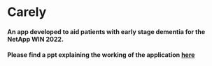 # Carely

#### An app developed to aid patients with early stage dementia for the NetApp WIN 2022.
#### Please find a ppt explaining the working of the application [here](https://drive.google.com/file/d/1ofjGeAjTUexHCDcrm5JQWsiQApmchzxJ/view?usp=sharing)
